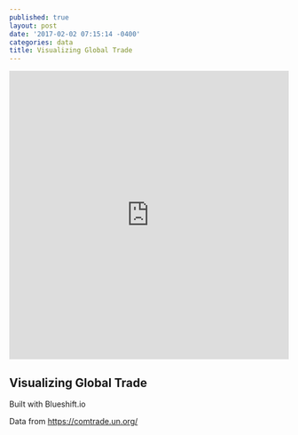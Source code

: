 ```yaml
---
published: true
layout: post
date: '2017-02-02 07:15:14 -0400'
categories: data
title: Visualizing Global Trade
---
```

<iframe width="100%" height="520" frameborder="0" src="https://maps.blueshift.io/public/5895006605accb0011552892" allowfullscreen webkitallowfullscreen mozallowfullscreen oallowfullscreen msallowfullscreen></iframe>


## Visualizing Global Trade

Built with Blueshift.io

Data from https://comtrade.un.org/
